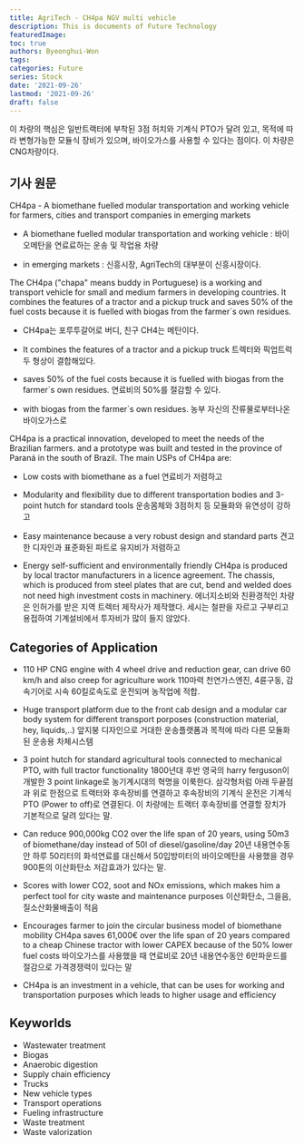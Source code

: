 ```yaml
---
title: AgriTech - CH4pa NGV multi vehicle
description: This is documents of Future Technology
featuredImage: 
toc: true
authors: Byeonghui-Won
tags:
categories: Future
series: Stock
date: '2021-09-26'
lastmod: '2021-09-26'
draft: false
---
```


이 차량의 핵심은 일반트랙터에 부착된 3점 허치와 기계식 PTO가 달려 있고, 목적에 따라 변형가능한 모듈식 장비가 있으며, 바이오가스를 사용할 수 있다는 점이다. 이 차량은 CNG차량이다. 

## 기사 원문

CH4pa - A biomethane fuelled modular transportation and working vehicle for farmers, cities and transport companies in emerging markets

+ A biomethane fuelled modular transportation and working vehicle : 바이오메탄을 연료료하는 운송 및 작업용 차량

+ in emerging markets : 신흥시장, AgriTech의 대부분이 신흥시장이다. 

The CH4pa ("chapa" means buddy in Portuguese) is a working and transport vehicle for small and medium farmers in developing countries. It combines the features of a tractor and a pickup truck and saves 50% of the fuel costs because it is fuelled with biogas from the farmer´s own residues.

+ CH4pa는 포루투갈어로 버디, 친구 CH4는 메탄이다. 

+ It combines the features of a tractor and a pickup truck 트렉터와 픽업트럭 두 형상이 결합해있다.

+ saves 50% of the fuel costs because it is fuelled with biogas from the farmer´s own residues. 연료비의 50%를 절감할 수 있다. 

+ with biogas from the farmer´s own residues. 농부 자신의 잔류물로부터나온 바이오가스로

CH4pa is a practical innovation, developed to meet the needs of the Brazilian farmers. and a prototype was built and tested in the province of Paraná in the south of Brazil. The main USPs of CH4pa are: 

+ Low costs with biomethane as a fuel 연료비가 저렴하고

+ Modularity and flexibility due to different transportation bodies and 3-point hutch for standard tools 운송몸체와 3점허치 등 모듈화와 유연성이 강하고

+ Easy maintenance because a very robust design and standard parts 견고한 디자인과 표준화된 파트로 유지비가 저렴하고

+ Energy self-sufficient and environmentally friendly CH4pa is produced by local tractor manufacturers in a licence agreement. The chassis, which is produced from steel plates that are cut, bend and welded does not need high investment costs in machinery. 에너지소비와 친환경적인 차량은 인허가를 받은 지역 트렉터 제작사가 제작했다. 세시는 철판을 자르고 구부리고 용접하여 기계설비에서 투자비가 많이 들지 않았다.


## Categories of Application

+ 110 HP CNG engine with 4 wheel drive and reduction gear, can drive 60 km/h and also creep for agriculture work 110마력 천연가스엔진, 4륜구동, 감속기어로 시속 60킬로속도로 운전되며 농작업에 적합.

+ Huge transport platform due to the front cab design and a modular car body system for different transport porposes (construction material, hey, liquids,..) 앞지붕 디자인으로 거대한 운송플랫폼과 목적에 따라 다른 모듈화된 운송용 차체시스템

+ 3 point hutch for standard agricultural tools connected to mechanical PTO, with full tractor functionality  1800년대 후반 영국의 harry ferguson이 개발한 3 point linkage로 농기계시대의 혁명을 이룩한다. 삼각형처럼 아래 두끝점과 위로 한점으로 트랙터와 후속장비를 연결하고 후속장비의 기계식 운전은 기계식 PTO (Power to off)로 연결된다. 이 차량에는 트랙터 후속장비를 연결할 장치가 기본적으로 달려 있다는 말.

+ Can reduce 900,000kg CO2 over the life span of 20 years, using 50m3 of biomethane/day instead of 50l of diesel/gasoline/day 20년 내용연수동안 하루 50리터의 화석연료를 대신해서 50입방미터의 바이오메탄을 사용했을 경우 900톤의 이산화탄소 저감효과가 있다는 말.

+ Scores with lower CO2, soot and NOx emissions, which makes him a perfect tool for city waste and maintenance purposes 이산화탄소, 그을음, 질소산화물배출이 적음

+ Encourages farmer to join the circular business model of biomethane mobility CH4pa saves 61,000€ over the life span of 20 years compared to a cheap Chinese tractor with lower CAPEX because of the 50% lower fuel costs 바이오가스를 사용했을 때 연료비로 20년 내용연수동안 6만파운드를 절감으로 가격경쟁력이 있다는 말

+ CH4pa is an investment in a vehicle, that can be uses for working and transportation purposes which leads to higher usage and efficiency

## Keyworlds

+ Wastewater treatment
+ Biogas
+ Anaerobic digestion
+ Supply chain efficiency
+ Trucks
+ New vehicle types
+ Transport operations
+ Fueling infrastructure
+ Waste treatment
+ Waste valorization
